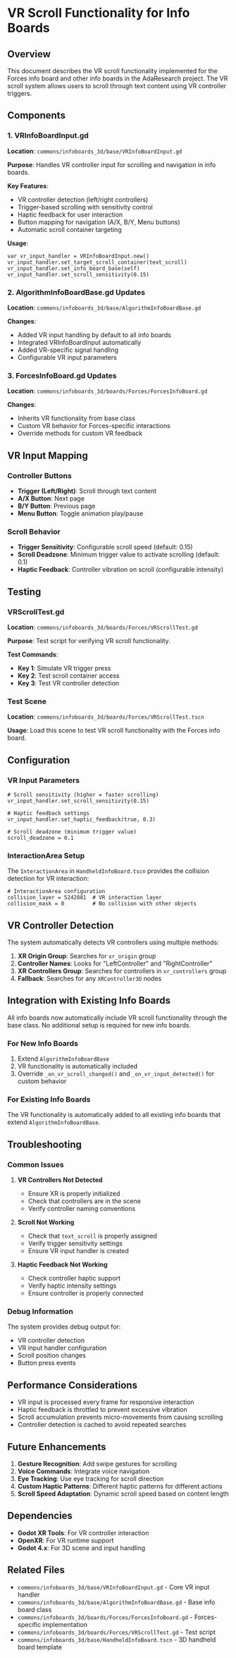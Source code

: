 # VR Scroll Functionality for Info Boards

## Overview

This document describes the VR scroll functionality implemented for the Forces info board and other info boards in the AdaResearch project. The VR scroll system allows users to scroll through text content using VR controller triggers.

## Components

### 1. VRInfoBoardInput.gd
**Location**: `commons/infoboards_3d/base/VRInfoBoardInput.gd`

**Purpose**: Handles VR controller input for scrolling and navigation in info boards.

**Key Features**:
- VR controller detection (left/right controllers)
- Trigger-based scrolling with sensitivity control
- Haptic feedback for user interaction
- Button mapping for navigation (A/X, B/Y, Menu buttons)
- Automatic scroll container targeting

**Usage**:
```gdscript
var vr_input_handler = VRInfoBoardInput.new()
vr_input_handler.set_target_scroll_container(text_scroll)
vr_input_handler.set_info_board_base(self)
vr_input_handler.set_scroll_sensitivity(0.15)
```

### 2. AlgorithmInfoBoardBase.gd Updates
**Location**: `commons/infoboards_3d/base/AlgorithmInfoBoardBase.gd`

**Changes**:
- Added VR input handling by default to all info boards
- Integrated VRInfoBoardInput automatically
- Added VR-specific signal handling
- Configurable VR input parameters

### 3. ForcesInfoBoard.gd Updates
**Location**: `commons/infoboards_3d/boards/Forces/ForcesInfoBoard.gd`

**Changes**:
- Inherits VR functionality from base class
- Custom VR behavior for Forces-specific interactions
- Override methods for custom VR feedback

## VR Input Mapping

### Controller Buttons
- **Trigger (Left/Right)**: Scroll through text content
- **A/X Button**: Next page
- **B/Y Button**: Previous page  
- **Menu Button**: Toggle animation play/pause

### Scroll Behavior
- **Trigger Sensitivity**: Configurable scroll speed (default: 0.15)
- **Scroll Deadzone**: Minimum trigger value to activate scrolling (default: 0.1)
- **Haptic Feedback**: Controller vibration on scroll (configurable intensity)

## Testing

### VRScrollTest.gd
**Location**: `commons/infoboards_3d/boards/Forces/VRScrollTest.gd`

**Purpose**: Test script for verifying VR scroll functionality.

**Test Commands**:
- **Key 1**: Simulate VR trigger press
- **Key 2**: Test scroll container access
- **Key 3**: Test VR controller detection

### Test Scene
**Location**: `commons/infoboards_3d/boards/Forces/VRScrollTest.tscn`

**Usage**: Load this scene to test VR scroll functionality with the Forces info board.

## Configuration

### VR Input Parameters
```gdscript
# Scroll sensitivity (higher = faster scrolling)
vr_input_handler.set_scroll_sensitivity(0.15)

# Haptic feedback settings
vr_input_handler.set_haptic_feedback(true, 0.3)

# Scroll deadzone (minimum trigger value)
scroll_deadzone = 0.1
```

### InteractionArea Setup
The `InteractionArea` in `HandheldInfoBoard.tscn` provides the collision detection for VR interaction:

```gdscript
# InteractionArea configuration
collision_layer = 5242881  # VR interaction layer
collision_mask = 0         # No collision with other objects
```

## VR Controller Detection

The system automatically detects VR controllers using multiple methods:

1. **XR Origin Group**: Searches for `xr_origin` group
2. **Controller Names**: Looks for "LeftController" and "RightController"
3. **XR Controllers Group**: Searches for controllers in `xr_controllers` group
4. **Fallback**: Searches for any `XRController3D` nodes

## Integration with Existing Info Boards

All info boards now automatically include VR scroll functionality through the base class. No additional setup is required for new info boards.

### For New Info Boards
1. Extend `AlgorithmInfoBoardBase`
2. VR functionality is automatically included
3. Override `_on_vr_scroll_changed()` and `_on_vr_input_detected()` for custom behavior

### For Existing Info Boards
The VR functionality is automatically added to all existing info boards that extend `AlgorithmInfoBoardBase`.

## Troubleshooting

### Common Issues

1. **VR Controllers Not Detected**
   - Ensure XR is properly initialized
   - Check that controllers are in the scene
   - Verify controller naming conventions

2. **Scroll Not Working**
   - Check that `text_scroll` is properly assigned
   - Verify trigger sensitivity settings
   - Ensure VR input handler is created

3. **Haptic Feedback Not Working**
   - Check controller haptic support
   - Verify haptic intensity settings
   - Ensure controller is properly connected

### Debug Information
The system provides debug output for:
- VR controller detection
- VR input handler configuration
- Scroll position changes
- Button press events

## Performance Considerations

- VR input is processed every frame for responsive interaction
- Haptic feedback is throttled to prevent excessive vibration
- Scroll accumulation prevents micro-movements from causing scrolling
- Controller detection is cached to avoid repeated searches

## Future Enhancements

1. **Gesture Recognition**: Add swipe gestures for scrolling
2. **Voice Commands**: Integrate voice navigation
3. **Eye Tracking**: Use eye tracking for scroll direction
4. **Custom Haptic Patterns**: Different haptic patterns for different actions
5. **Scroll Speed Adaptation**: Dynamic scroll speed based on content length

## Dependencies

- **Godot XR Tools**: For VR controller interaction
- **OpenXR**: For VR runtime support
- **Godot 4.x**: For 3D scene and input handling

## Related Files

- `commons/infoboards_3d/base/VRInfoBoardInput.gd` - Core VR input handler
- `commons/infoboards_3d/base/AlgorithmInfoBoardBase.gd` - Base info board class
- `commons/infoboards_3d/boards/Forces/ForcesInfoBoard.gd` - Forces-specific implementation
- `commons/infoboards_3d/boards/Forces/VRScrollTest.gd` - Test script
- `commons/infoboards_3d/base/HandheldInfoBoard.tscn` - 3D handheld board template
